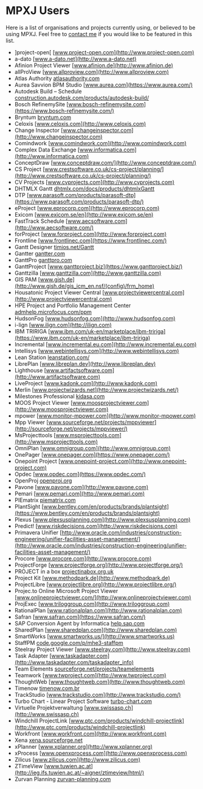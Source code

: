# MPXJ Users

Here is a list of organisations and projects currently using, or believed to be
using MPXJ. Feel free to [contact me](mailto:jon.iles@bcs.org.uk) if you would
like to be featured in this list.

* ]project-open[ [www.project-open.com](http://www.project-open.com)
* a-dato [www.a-dato.net](http://www.a-dato.net)
* Afinion Project Viewer [www.afinion.de](http://www.afinion.de)
* allProView [www.allproview.com](http://www.allproview.com)
* Atlas Authority [atlasauthority.com](https://atlasauthority.com/)
* Aurea Savvion BPM Studio [www.aurea.com](https://www.aurea.com/)
* Autodesk Build – Schedule [construction.autodesk.com/products/autodesk-build/](https://construction.autodesk.com/products/autodesk-build/)
* Bosch RefinemySite [www.bosch-refinemysite.com](https://www.bosch-refinemysite.com/)
* Bryntum [bryntum.com](https://www.bryntum.com/)
* Celoxis [www.celoxis.com](http://www.celoxis.com)
* Change Inspector [www.changeinspector.com](http://www.changeinspector.com)
* Comindwork [www.comindwork.com](http://www.comindwork.com)
* Complex Data Exchange [www.informatica.com](http://www.informatica.com)
* ConceptDraw [www.conceptdraw.com/](http://www.conceptdraw.com/)
* CS Project [www.crestsoftware.co.uk/cs-project/planning/](http://www.crestsoftware.co.uk/cs-project/planning/)
* CV Projects [www.cvprojects.com](http://www.cvprojects.com)
* DHTMLX Gantt [dhtmlx.com/docs/products/dhtmlxGantt](http://dhtmlx.com/docs/products/dhtmlxGantt/)
* DTP [www.parasoft.com/products/parasoft-dtp](https://www.parasoft.com/products/parasoft-dtp/)
* eProject [www.eprocorp.com](http://www.eprocorp.com)
* Exicom [www.exicom.se/en](http://www.exicom.se/en)
* FastTrack Schedule [www.aecsoftware.com](http://www.aecsoftware.com/)
* forProject [www.forproject.com](http://www.forproject.com)
* Frontline [www.frontlinec.com](https://www.frontlinec.com/)
* Gantt Designer [timios.net/Gantt](http://timios.net/Gantt/)
* Gantter [gantter.com](http://gantter.com)
* GanttPro [ganttpro.com](http://ganttpro.com/)
* GanttProject [www.ganttproject.biz](https://www.ganttproject.biz/)
* Ganttzilla [www.ganttzilla.com](http://www.ganttzilla.com)
* GIS PAM [www.gish.de](http://www.gish.de/gis_icm_en.nsf/(config)/frm_home)
* Housatonic Project Viewer Central [www.projectviewercentral.com](http://www.projectviewercentral.com)
* HPE Project and Portfolio Management Center [admhelp.microfocus.com/ppm](https://admhelp.microfocus.com/ppm)
* HudsonFog [www.hudsonfog.com](http://www.hudsonfog.com)
* i-lign [www.ilign.com](http://ilign.com)
* IBM TRIRIGA [www.ibm.com/uk-en/marketplace/ibm-tririga](https://www.ibm.com/uk-en/marketplace/ibm-tririga)
* Incremental [www.incremental.eu.com](http://www.incremental.eu.com)
* Intellisys [www.webintellisys.com](http://www.webintellisys.com)
* Lean Station [leanstation.com/](https://leanstation.com/)
* LibrePlan [www.libreplan.dev](http://www.libreplan.dev)
* Lighthouse [www.artifactsoftware.com](http://www.artifactsoftware.com)
* LiveProject [www.kadonk.com](http://www.kadonk.com)
* Merlin [www.projectwizards.net](http://www.projectwizards.net/)
* Milestones Professional [kidasa.com](https://kidasa.com/)
* MOOS Project Viewer [www.moosprojectviewer.com](http://www.moosprojectviewer.com)
* mpower [www.monitor-mpower.com](http://www.monitor-mpower.com)
* Mpp Viewer [www.sourceforge.net/projects/mppviewer](http://sourceforge.net/projects/mppviewer/)
* MsProjecttools [www.msprojecttools.com](http://www.msprojecttools.com)
* OmniPlan [www.omnigroup.com](http://www.omnigroup.com)
* OnePager [www.onepager.com](https://www.onepager.com/)
* Onepoint Project [www.onepoint-project.com](http://www.onepoint-project.com)
* Opdec [www.opdec.com](https://www.opdec.com/)
* OpenProj [openproj.org](http://openproj.org/)
* Pavone [www.pavone.com](http://www.pavone.com)
* Pemari [www.pemari.com](http://www.pemari.com)
* PIEmatrix [piematrix.com](http://piematrix.com)
* PlantSight [www.bentley.com/en/products/brands/plantsight](https://www.bentley.com/en/products/brands/plantsight)
* Plexus [www.plexsusplanning.com](http://www.plexsusplanning.com)
* Predict! [www.riskdecisions.com](http://www.riskdecisions.com)
* Primavera Unifier [http://www.oracle.com/industries/construction-engineering/unifier-facilities-asset-management/](http://www.oracle.com/industries/construction-engineering/unifier-facilities-asset-management/)
* Procore [www.procore.com](http://www.procore.com)
* ProjectForge [www.projectforge.org](http://www.projectforge.org/)
* PROJECT in a box [projectinabox.org.uk](http://projectinabox.org.uk)
* Project Kit [www.methodpark.de](http://www.methodpark.de)
* ProjectLibre [www.projectlibre.org](http://www.projectlibre.org/)
* Projec.to Online Microsoft Project Viewer [www.onlineprojectviewer.com/](http://www.onlineprojectviewer.com)
* ProjExec [www.triloggroup.com](http://www.triloggroup.com)
* RationalPlan [www.rationalplan.com](http://www.rationalplan.com)
* Safran [www.safran.com](https://www.safran.com/)
* SAP Conversion Agent by Informatica [help.sap.com](https://help.sap.com/saphelp_nwpi711/helpdata/en/43/fc39c16bfb025ee10000000a1553f7/frameset.htm)
* SharedPlan [www.sharedplan.com](http://www.sharedplan.com)
* SmartWorks [www.smartworks.us/](http://www.smartworks.us)
* StaffPM [code.google.com/p/mhe3-staffpm](http://code.google.com/p/mhe3-staffpm/)
* Steelray Project Viewer [www.steelray.com](http://www.steelray.com)
* Task Adapter [www.taskadapter.com](http://www.taskadapter.com/taskadapter_info)
* Team Elements [sourceforge.net/projects/teamelements](http://sourceforge.net/projects/teamelements/)
* Teamwork [www.twproject.com](http://www.twproject.com)
* ThoughtWeb [www.thoughtweb.com](http://www.thoughtweb.com)
* Timenow [timenow.com.br](https://timenow.com.br/)
* TrackStudio [www.trackstudio.com](http://www.trackstudio.com/)
* Turbo Chart - Linear Project Software [turbo-chart.com](https://www.turbo-chart.com/)
* Virtuelle Projektverwaltung [www.swissasp.ch](http://www.swissasp.ch)
* Windchill ProjectLink [www.ptc.com/products/windchill-projectlink](http://www.ptc.com/products/windchill-projectlink)
* Workfront [www.workfront.com](http://www.workfront.com)
* Xena [xena.sourceforge.net](http://xena.sourceforge.net)
* xPlanner [www.xplanner.org](http://www.xplanner.org)
* xProcess [www.openxprocess.com](http://www.openxprocess.com)
* Zilicus [www.zilicus.com](http://www.zilicus.com)
* ZTimeView [www.tuwien.ac.at](http://ieg.ifs.tuwien.ac.at/~aigner/ztimeview/html/)
* Zurvan Planning [zurvan-planning.com](https://zurvan-planning.com)
